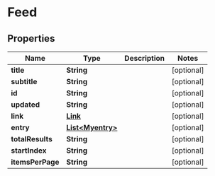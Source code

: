 

# Feed


## Properties

| Name | Type | Description | Notes |
|------------ | ------------- | ------------- | -------------|
|**title** | **String** |  |  [optional] |
|**subtitle** | **String** |  |  [optional] |
|**id** | **String** |  |  [optional] |
|**updated** | **String** |  |  [optional] |
|**link** | [**Link**](Link.md) |  |  [optional] |
|**entry** | [**List&lt;Myentry&gt;**](Myentry.md) |  |  [optional] |
|**totalResults** | **String** |  |  [optional] |
|**startIndex** | **String** |  |  [optional] |
|**itemsPerPage** | **String** |  |  [optional] |



